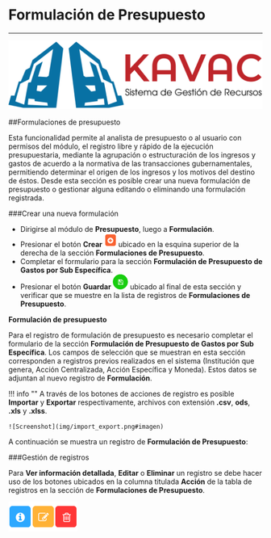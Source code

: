 # Formulación de Presupuesto 
****************************

![Screenshot](img/logokavac.png#imagen)

##Formulaciones de presupuesto 

Esta funcionalidad permite al analista de presupuesto o al usuario con permisos del módulo, el registro libre y rápido de la ejecución presupuestaria, mediante la agrupación o estructuración de los ingresos y gastos de acuerdo a la normativa de las transacciones  gubernamentales, permitiendo determinar el origen de los ingresos y los motivos del destino de éstos. Desde esta sección es posible crear una nueva formulación de presupuesto o gestionar alguna editando o eliminando una formulación registrada.

###Crear una nueva formulación

-	Dirigirse al módulo de **Presupuesto**, luego a **Formulación**.
-	Presionar el botón **Crear** ![Screenshot](img/create.png#imagen) ubicado en la esquina superior de la derecha de la sección **Formulaciones de Presupuesto**.  
-	Completar el formulario para la sección **Formulación de Presupuesto de Gastos por Sub Específica**. 
-	Presionar el botón **Guardar** ![Screenshot](img/save.png#imagen) ubicado al final de esta sección y verificar que se muestre en la lista de registros de **Formulaciones de Presupuesto**. 

**Formulación de presupuesto**

Para el registro de formulación de presupuesto es necesario completar el formulario de la sección **Formulación de Presupuesto de Gastos por Sub Específica**. Los campos de selección que se muestran en esta sección corresponden a registros previos realizados en el sistema (Institución que genera, Acción Centralizada, Acción Específica y Moneda). Estos datos se adjuntan al nuevo registro de **Formulación**. 

!!! info ""
    A través de los botones de acciones de registro es posible **Importar** y **Exportar** respectivamente, archivos con extensión **.csv**, **ods**, **.xls** y **.xlss**.

    ![Screenshot](img/import_export.png#imagen) 

A continuación se muestra un registro de **Formulación de Presupuesto**:

###Gestión de registros

Para **Ver información detallada**, **Editar** o **Eliminar** un registro se debe hacer uso de los botones ubicados en la columna titulada **Acción** de la tabla de registros en la sección de **Formulaciones de Presupuesto**.

![Screenshot](img/manage.png#imagen)























   